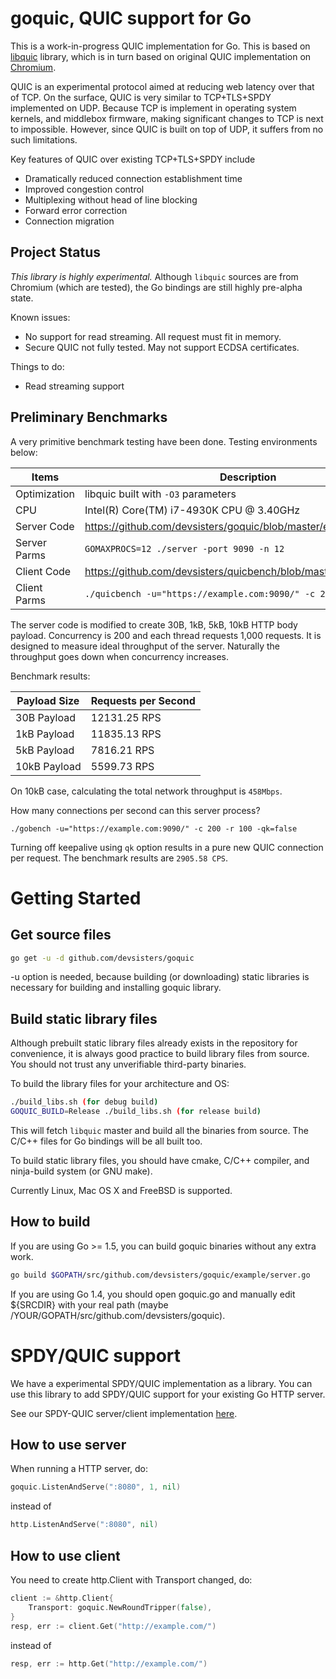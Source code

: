 goquic, QUIC support for Go
===========================

This is a work-in-progress QUIC implementation for Go. This is based on
[libquic](https://github.com/devsisters/libquic) library, which is in turn based
on original QUIC implementation on [Chromium](http://www.chromium.org/quic).

QUIC is an experimental protocol aimed at reducing web latency over that of TCP.
On the surface, QUIC is very similar to TCP+TLS+SPDY implemented on UDP. Because
TCP is implement in operating system kernels, and middlebox firmware, making
significant changes to TCP is next to impossible. However, since QUIC is built
on top of UDP, it suffers from no such limitations.

Key features of QUIC over existing TCP+TLS+SPDY include

  * Dramatically reduced connection establishment time
  * Improved congestion control
  * Multiplexing without head of line blocking
  * Forward error correction
  * Connection migration

## Project Status

*This library is highly experimental.* Although `libquic` sources are from
Chromium (which are tested), the Go bindings are still highly pre-alpha state.

Known issues:

  * No support for read streaming. All request must fit in memory.
  * Secure QUIC not fully tested. May not support ECDSA certificates.

Things to do:

  * Read streaming support

## Preliminary Benchmarks

A very primitive benchmark testing have been done. Testing environments below:

| Items        | Description                                               |
| ------------ | --------------------------------------------------------- |
| Optimization | libquic built with `-O3` parameters                       |
| CPU          | Intel(R) Core(TM) i7-4930K CPU @ 3.40GHz                  |
| Server Code  | https://github.com/devsisters/goquic/blob/master/example/server.go |
| Server Parms | `GOMAXPROCS=12 ./server -port 9090 -n 12`                 |
| Client Code  | https://github.com/devsisters/quicbench/blob/master/quicbench.go |
| Client Parms | `./quicbench -u="https://example.com:9090/" -c 200 -r 1000` |

The server code is modified to create 30B, 1kB, 5kB, 10kB HTTP body payload.
Concurrency is 200 and each thread requests 1,000 requests. It is designed to
measure ideal throughput of the server. Naturally the throughput goes down when
concurrency increases.

Benchmark results:

| Payload Size | Requests per Second |
| ------------ | ------------------- |
| 30B Payload  | 12131.25 RPS        |
| 1kB Payload  | 11835.13 RPS        |
| 5kB Payload  | 7816.21 RPS         |
| 10kB Payload | 5599.73 RPS         |

On 10kB case, calculating the total network throughput is `458Mbps`.

How many connections per second can this server process?

`./gobench -u="https://example.com:9090/" -c 200 -r 100 -qk=false`

Turning off keepalive using `qk` option results in a pure new QUIC connection
per request. The benchmark results are `2905.58 CPS`.


Getting Started
===============

## Get source files

```bash
go get -u -d github.com/devsisters/goquic
```

-u option is needed, because building (or downloading) static libraries is
necessary for building and installing goquic library.

## Build static library files

Although prebuilt static library files already exists in the repository for
convenience, it is always good practice to build library files from source. You
should not trust any unverifiable third-party binaries.

To build the library files for your architecture and OS:

```bash
./build_libs.sh (for debug build)
GOQUIC_BUILD=Release ./build_libs.sh (for release build)
```

This will fetch `libquic` master and build all the binaries from source. The
C/C++ files for Go bindings will be all built too.

To build static library files, you should have cmake, C/C++ compiler, and 
ninja-build system (or GNU make).

Currently Linux, Mac OS X and FreeBSD is supported.

## How to build

If you are using Go >= 1.5, you can build goquic binaries without any extra work.

```bash
go build $GOPATH/src/github.com/devsisters/goquic/example/server.go
```

If you are using Go 1.4, you should open goquic.go and manually edit ${SRCDIR}
with your real path (maybe /YOUR/GOPATH/src/github.com/devsisters/goquic).



SPDY/QUIC support
=================

We have a experimental SPDY/QUIC implementation as a library.
You can use this library to add SPDY/QUIC support for your existing Go HTTP server.

See our SPDY-QUIC server/client implementation [here](example/).

## How to use server

When running a HTTP server, do:

```go
goquic.ListenAndServe(":8080", 1, nil)
```

instead of

```go
http.ListenAndServe(":8080", nil)
```

## How to use client

You need to create http.Client with Transport changed, do:

```go
client := &http.Client{
	Transport: goquic.NewRoundTripper(false),
}
resp, err := client.Get("http://example.com/")
```

instead of

```go
resp, err := http.Get("http://example.com/")
```

